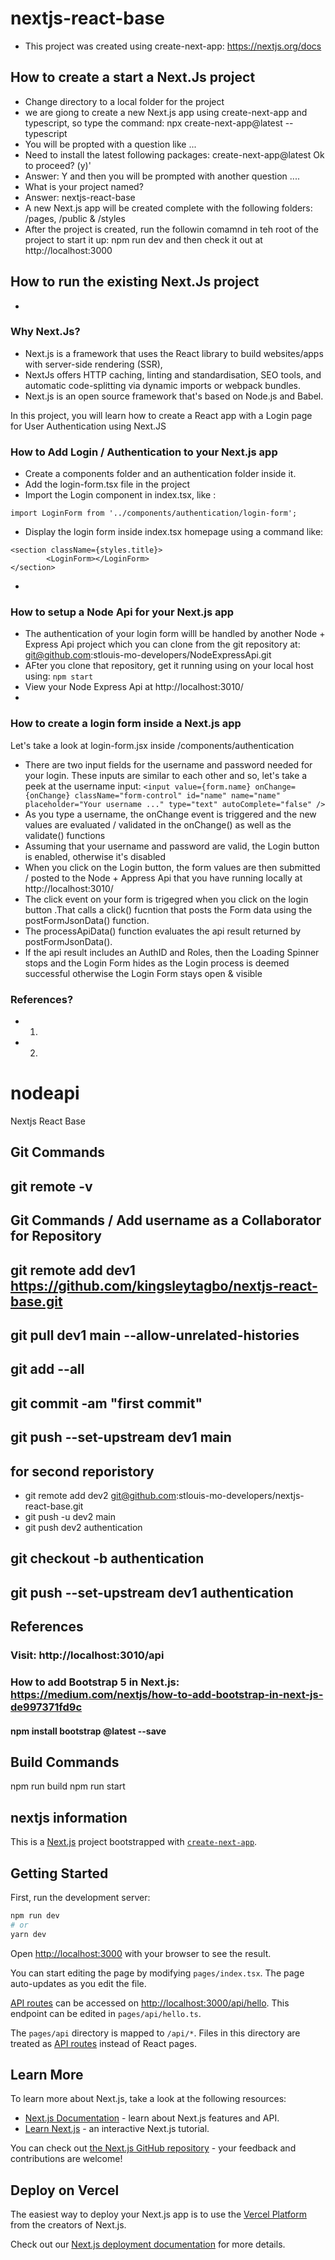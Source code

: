 # nextjs-react-base
- This project was created using create-next-app: https://nextjs.org/docs

## How to create a start a Next.Js project
- Change directory to a local folder for the project
- we are giong to create a new Next.js app using create-next-app and typescript, so type the command: 
npx create-next-app@latest --typescript
- You will be propted with a question like ... 
- Need to install the latest following packages: create-next-app@latest
Ok to proceed? (y)'
- Answer: Y and then you will be prompted with another question ....
- What is your project named? 
- Answer: nextjs-react-base
- A new Next.js app will be created complete with the following folders: /pages, /public & /styles 
- After the project is created, run the followin comamnd in teh root of the project to start it up:
npm run dev and then check it out at http://localhost:3000

## How to run the existing Next.Js project
- 

### Why Next.Js?
- Next.js is a framework that uses the React library to build websites/apps with server-side rendering (SSR),
- NextJs offers HTTP caching, linting and standardisation, SEO tools, and automatic code-splitting via dynamic imports or webpack bundles. 
- Next.js is an open source framework that's based on Node.js and Babel.

In this project, you will learn how to create a React app with a Login page for User Authentication using Next.JS

### How to Add Login / Authentication to your Next.js app
- Create a components folder and an authentication folder inside it.
- Add the login-form.tsx file in the project
- Import the Login component in index.tsx, like : 
``` 
import LoginForm from '../components/authentication/login-form';
``` 
- Display the login form inside index.tsx homepage using a command like:    
```     
<section className={styles.title}>
        <LoginForm></LoginForm>
</section>
```
- 

### How to setup a Node Api for your Next.js app
- The authentication of your login form willl be handled by another Node + Express Api project which you can clone from the git repository at: git@github.com:stlouis-mo-developers/NodeExpressApi.git
- AFter you clone that repository, get it running using on your local host using: ```npm start```
- View your Node Express Api at http://localhost:3010/
- 

### How to create a login form inside a Next.js app
Let's take a look at login-form.jsx inside /components/authentication
- There are two input fields for the username and password needed for your login. 
These inputs are similar to each other and so, let's take a peek at the username input: 
```<input value={form.name} onChange={onChange} className="form-control" id="name" name="name" placeholder="Your username ..." type="text" autoComplete="false" />```
- As you type a username, the onChange event is triggered and the new values are evaluated  / validated in the onChange() as well as the validate() functions
- Assuming that your username and password are valid, the Login button is enabled, otherwise it's disabled
- When you click on the Login button, the form values are then submitted / posted to the Node + Appress Api that you have running locally at http://localhost:3010/
- The click event on your form is trigegred when you click on the login button .That calls a click() fucntion
that posts the Form data using the postFormJsonData() function. 
- The processApiData() function evaluates the api result returned by postFormJsonData(). 
- If the api result includes an AuthID and Roles, then the Loading Spinner stops and the Login Form hides as the Login process is deemed successful otherwise the Login Form stays open & visible


### References?
- 1. 
- 2.


# nodeapi
Nextjs React Base

## Git Commands
## git remote -v 
## Git Commands / Add username as a Collaborator for Repository
## git remote add dev1 https://github.com/kingsleytagbo/nextjs-react-base.git
## git pull dev1 main --allow-unrelated-histories
## git add --all
## git commit -am "first commit"
## git push --set-upstream dev1 main

## for second reporistory
- git remote add dev2 git@github.com:stlouis-mo-developers/nextjs-react-base.git
- git push -u dev2 main
- git push dev2 authentication

## git checkout -b  authentication
##  git push --set-upstream dev1 authentication

## References
### Visit: http://localhost:3010/api
### How to add Bootstrap 5 in Next.js: https://medium.com/nextjs/how-to-add-bootstrap-in-next-js-de997371fd9c 
#### npm install bootstrap @latest --save

## Build Commands
npm run build
npm run start

## nextjs information
This is a [Next.js](https://nextjs.org/) project bootstrapped with [`create-next-app`](https://github.com/vercel/next.js/tree/canary/packages/create-next-app).


## Getting Started

First, run the development server:

```bash
npm run dev
# or
yarn dev
```

Open [http://localhost:3000](http://localhost:3000) with your browser to see the result.

You can start editing the page by modifying `pages/index.tsx`. The page auto-updates as you edit the file.

[API routes](https://nextjs.org/docs/api-routes/introduction) can be accessed on [http://localhost:3000/api/hello](http://localhost:3000/api/hello). This endpoint can be edited in `pages/api/hello.ts`.

The `pages/api` directory is mapped to `/api/*`. Files in this directory are treated as [API routes](https://nextjs.org/docs/api-routes/introduction) instead of React pages.

## Learn More

To learn more about Next.js, take a look at the following resources:

- [Next.js Documentation](https://nextjs.org/docs) - learn about Next.js features and API.
- [Learn Next.js](https://nextjs.org/learn) - an interactive Next.js tutorial.

You can check out [the Next.js GitHub repository](https://github.com/vercel/next.js/) - your feedback and contributions are welcome!

## Deploy on Vercel

The easiest way to deploy your Next.js app is to use the [Vercel Platform](https://vercel.com/new?utm_medium=default-template&filter=next.js&utm_source=create-next-app&utm_campaign=create-next-app-readme) from the creators of Next.js.

Check out our [Next.js deployment documentation](https://nextjs.org/docs/deployment) for more details.

